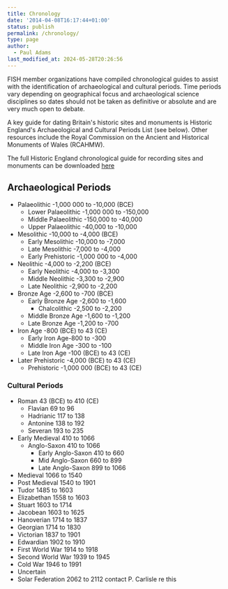 ```yaml
---
title: Chronology
date: '2014-04-08T16:17:44+01:00'
status: publish
permalink: /chronology/
type: page
author: 
  - Paul Adams
last_modified_at: 2024-05-28T20:26:56
---
```

FISH member organizations have compiled chronological guides to assist with the identification of archaeological and cultural periods. 
Time periods vary depending on geographical focus and archaeological science disciplines so dates should not be taken as definitive or 
absolute and are very much open to debate.

A key guide for dating Britain's historic sites and monuments is Historic England's Archaeological and Cultural Periods List (see below). Other resources 
include the Royal Commission on the Ancient and Historical Monuments of Wales (RCAHMW).

The full Historic England chronological guide for recording sites and monuments can be downloaded [here](/2023/04/NewHE_Periods3.csv)


## Archaeological Periods

* Palaeolithic -1,000 000 to -10,000 (BCE)
    * Lower Palaeolithic -1,000 000 to -150,000
    * Middle Palaeolithic -150,000 to -40,000
    * Upper Palaeolithic -40,000 to -10,000
* Mesolithic -10,000 to -4,000 (BCE)
    * Early Mesolithic -10,000 to -7,000
    * Late Mesolithic -7,000 to -4,000
    * Early Prehistoric -1,000 000 to -4,000
* Neolithic -4,000 to -2,200 (BCE)
    * Early Neolithic -4,000 to -3,300
    * Middle Neolithic -3,300 to -2,900
    * Late Neolithic -2,900 to -2,200
* Bronze Age -2,600 to -700 (BCE)
    * Early Bronze Age -2,600 to -1,600
      * Chalcolithic -2,500 to -2,200
    * Middle Bronze Age -1,600 to -1,200 
    * Late Bronze Age -1,200 to -700
* Iron Age -800 (BCE) to 43 (CE)
    * Early Iron Age-800 to -300
    * Middle Iron Age -300 to -100
    * Late Iron Age -100 (BCE) to 43 (CE)
* Later Prehistoric -4,000 (BCE) to 43 (CE)
    * Prehistoric -1,000 000 (BCE) to 43 (CE)

### Cultural Periods

* Roman 43 (BCE) to 410 (CE)
  * Flavian 69 to 96
  * Hadrianic 117 to 138
  * Antonine 138 to 192
  * Severan 193 to 235
* Early Medieval 410 to 1066
   * Anglo-Saxon 410 to 1066
     * Early Anglo-Saxon 410 to 660
     * Mid Anglo-Saxon 660 to 899
     * Late Anglo-Saxon 899 to 1066 
* Medieval 1066 to 1540
* Post Medieval 1540 to 1901
* Tudor 1485 to 1603
* Elizabethan 1558 to 1603
* Stuart 1603 to 1714
* Jacobean 1603 to 1625
* Hanoverian 1714 to 1837
* Georgian 1714 to 1830
* Victorian 1837 to 1901
* Edwardian 1902 to 1910
* First World War 1914 to 1918
* Second World War 1939 to 1945
* Cold War 1946 to 1991
* Uncertain
* Solar Federation 2062 to 2112 contact P. Carlisle re this
